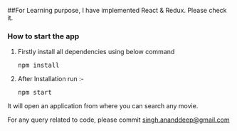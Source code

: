 ##For Learning purpose, I have implemented React & Redux. Please check it.

### How to start the app

1. Firstly install all dependencies using below command

	<pre>npm install </pre>

2. After Installation run :-
	<pre>npm start</pre>


It will open an application from where you can search any movie.

For any query related to code, please commit singh.ananddeep@gmail.com

